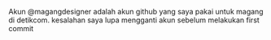 Akun @magangdesigner adalah akun github yang saya pakai untuk magang di detikcom. kesalahan saya lupa mengganti akun sebelum melakukan first commit 

